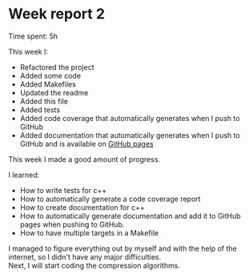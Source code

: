 # Week report 2
Time spent: 5h

This week I:
- Refactored the project
- Added some code
- Added Makefiles
- Updated the readme
- Added this file
- Added tests
- Added code coverage that automatically generates when I push to GitHub
- Added documentation that automatically generates when I push to GitHub and is available on [GitHub pages](https://bntti.github.io/tiralabra/)

This week I made a good amount of progress.

I learned:
- How to write tests for c++
- How to automatically generate a code coverage report
- How to create documentation for c++
- How to automatically generate documentation and add it to GitHub pages when pushing to GitHub.
- How to have multiple targets in a Makefile

I managed to figure everything out by myself and with the help of the internet, so I didn't have any major difficulties.  
Next, I will start coding the compression algorithms.